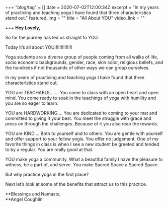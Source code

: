 +++
"blog/tag" = []
date = 2020-07-02T12:00:34Z
excerpt = "In my years of practicing and teaching yoga I have found that three characteristics stand out."
featured_img = ""
title = "All About YOU"
video_link = ""

+++
**Hey Lovely,**

So far the journey has led us straight to YOU.

Today it’s all about YOU!!!!!!!!!!!!!!

Yoga students are a diverse group of people coming from all walks of life, socio economic backgrounds, gender, race, skin color, religious beliefs, and the hundreds if not thousands of other ways we can group ourselves.

In my years of practicing and teaching yoga I have found that three characteristics stand out.

YOU are TEACHABLE....... You come to class with an open heart and open mind. You come ready to soak in the teachings of yoga with humility and  you are so eager to learn.

YOU are HARDWORKING.... You are dedicated to coming to your mat and committed to giving it your best. You meet the struggle with grace and press on through the challenges. Because of it you also reap the rewards.

YOU are KIND.... Both to yourself and to others. You are gentle with yourself and offer support to your fellow yogis. You offer no judgement. One of my favorite things in class is when I see a new student be greeted and tended to by a regular. You are really good at that.

YOU make yoga a community. What a beautiful family I have the pleasure to witness, be a part of,  and serve. You make Sacred Space a Sacred Space.

But why practice yoga in the first place?

Next let’s look at some of the benefits that attract us to this practice.

**Blessings and Namaste,  
**Angel Coughlin